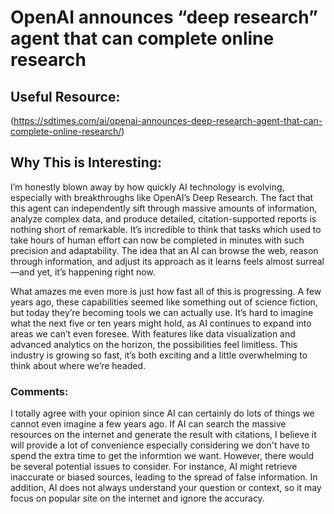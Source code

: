 # OpenAI announces “deep research” agent that can complete online research

## Useful Resource:
(https://sdtimes.com/ai/openai-announces-deep-research-agent-that-can-complete-online-research/)

## Why This is Interesting:
I’m honestly blown away by how quickly AI technology is evolving, especially with breakthroughs like OpenAI’s Deep Research. The fact that this agent can independently sift through massive amounts of information, analyze complex data, and produce detailed, citation-supported reports is nothing short of remarkable. It’s incredible to think that tasks which used to take hours of human effort can now be completed in minutes with such precision and adaptability. The idea that an AI can browse the web, reason through information, and adjust its approach as it learns feels almost surreal—and yet, it’s happening right now.

What amazes me even more is just how fast all of this is progressing. A few years ago, these capabilities seemed like something out of science fiction, but today they’re becoming tools we can actually use. It’s hard to imagine what the next five or ten years might hold, as AI continues to expand into areas we can’t even foresee. With features like data visualization and advanced analytics on the horizon, the possibilities feel limitless. This industry is growing so fast, it’s both exciting and a little overwhelming to think about where we’re headed.
### Comments:
I totally agree with your opinion since AI can certainly do lots of things we cannot even imagine a few years ago. If AI can search the massive resources on the internet and generate the result with citations, I believe it will provide a lot of convenience especially considering we don't have to spend the extra time to get the informtion we want. However, there would be several potential issues to consider. For instance, AI might retrieve inaccurate or biased sources, leading to the spread of false information. In addition, AI does not always understand your question or context, so it may focus on popular site on the internet and ignore the accuracy. 